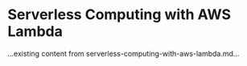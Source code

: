 # Serverless Computing with AWS Lambda

...existing content from serverless-computing-with-aws-lambda.md...
